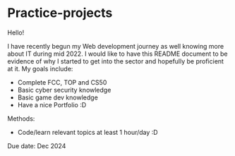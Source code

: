 # Practice-projects
Hello!

I have recently begun my Web development journey as well knowing more about IT during mid 2022. I would like to have this README document to be evidence of why I started to get into the sector and hopefully be proficient at it. 
My goals include:

+ Complete FCC, TOP and CS50
+ Basic cyber security knowledge
+ Basic game dev knowledge
+ Have a nice Portfolio :D

Methods:
+ Code/learn relevant topics at least 1 hour/day :D

Due date: Dec 2024